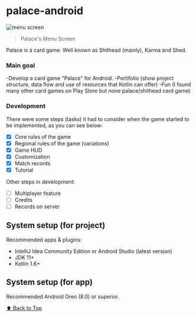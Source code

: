 # palace-android

<img src="menu-screen.png" alt="menu screen">

> Palace's Menu Screen

Palace is a card game. Well known as Shithead (mainly), Karma and Shed.

### Main goal

-Develop a card game "Palace" for Android.
-Portifolio (show project structure, data flow and use of resources that Kotlin can offer)
-Fun (I found many other card games on Play Store but none palace/shithead card game)

### Development

There were some steps (tasks) it had to consider when the game started to be implemented, as you can see below:
- [x] Core rules of the game
- [x] Regional rules of the game (variations)
- [x] Game HUD
- [x] Customization
- [x] Match records
- [x] Tutorial

Other steps in development:
-[ ] Multiplayer feature
-[ ] Credits
-[ ] Records on server

## System setup (for project)

Recommended apps & plugins:
* IntelliJ Idea Community Edition or Android Studio (latest version)
* JDK 11+
* Kotlin 1.6+

## System setup (for app)

Recommended Android Oreo (8.0) or superior.



[⬆ Back to Top](#palace-android)<br>